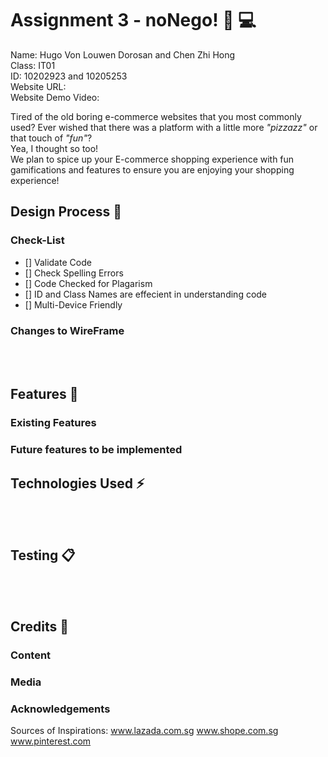# Assignment 3 - noNego! :money_with_wings: :computer:

Name: Hugo Von Louwen Dorosan and Chen Zhi Hong <br />
Class: IT01 <br />
ID: 10202923 and 10205253 <br />
Website URL:  <br />
Website Demo Video: <br />

Tired of the old boring e-commerce websites that you most commonly used? Ever wished that there was a platform with a little more <i>"pizzazz"</i> or that touch of <i>"fun"</i>?<br />
Yea, I thought so too!<br />
We plan to spice up your E-commerce shopping experience with fun gamifications and features to ensure you are enjoying your shopping experience!

## Design Process :gem:

### Check-List

- [] Validate Code <br />
- [] Check Spelling Errors <br />
- [] Code Checked for Plagarism <br />
- [] ID and Class Names are effecient in understanding code <br />
- [] Multi-Device Friendly <br />

### Changes to WireFrame
<br/><br/>
## Features :microscope:

### Existing Features

### Future features to be implemented

## Technologies Used :zap:
<br/><br/>
## Testing :clipboard:
<br/><br/>
## Credits :triangular_flag_on_post:

### Content

### Media

### Acknowledgements
Sources of Inspirations:
www.lazada.com.sg
www.shope.com.sg
www.pinterest.com
